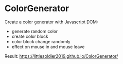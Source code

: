 # ColorGenerator
Create a color generator with Javascript DOM:
- generate random color
- create color block
- color block change randomly
- effect on mouse in and mouse leave

Result: https://littlesoldier2019.github.io/ColorGenerator/
